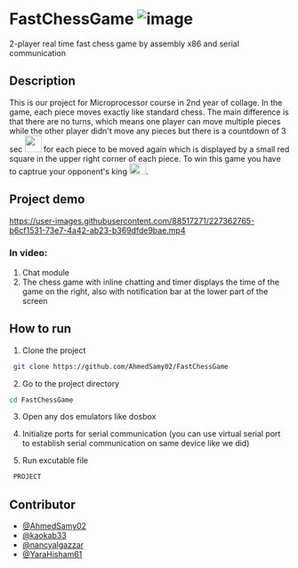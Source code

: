 # FastChessGame ![image](https://user-images.githubusercontent.com/88517271/227352883-edfde98c-3df9-45f0-8cbd-cfd340475a13.png) 
2-player real time fast chess game by assembly x86 and serial communication

## Description
This is our project for Microprocessor course in 2nd year of collage. In the game, each piece moves exactly like standard chess.
The main difference is that there are no turns, which means one player can move multiple pieces while 
the other player didn't move any pieces but there is a countdown of 3 sec <img src="https://cdn-icons-png.flaticon.com/512/470/470153.png" width="30" height="30" /> for each piece to be moved again which is displayed by a small red square in the upper right corner of each piece.
To win this game you have to captrue your opponent's king <img src="https://cdn-icons-png.flaticon.com/128/707/707112.png" width="30" height="20" />.

## Project demo


https://user-images.githubusercontent.com/88517271/227362765-b6cf1531-73e7-4a42-ab23-b369dfde9bae.mp4


### In video:
1) Chat module
2) The chess game with inline chatting and timer displays the time of the game on the right, also with notification bar at the lower part of the screen


## How to run
1) Clone the project
```bash
 git clone https://github.com/AhmedSamy02/FastChessGame
 ```
 
2) Go to the project directory
  ```bash
  cd FastChessGame
  ```
  
3) Open any dos emulators like dosbox

4) Initialize ports for serial communication (you can use virtual serial port to establish serial communication on same device like we did)

5) Run excutable file
```bash
 PROJECT
 ```
 
 ## Contributor
- [@AhmedSamy02](https://github.com/AhmedSamy02)
- [@kaokab33](https://github.com/kaokab33)
- [@nancyalgazzar](https://github.com/nancyalgazzar)
- [@YaraHisham61](https://github.com/YaraHisham61)
